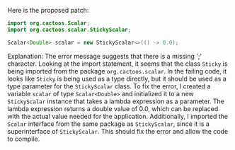 Here is the proposed patch:
```java
import org.cactoos.Scalar;
import org.cactoos.scalar.StickyScalar;

Scalar<Double> scalar = new StickyScalar<>(() -> 0.0);
```
Explanation:
The error message suggests that there is a missing ';' character. Looking at the import statement, it seems that the class `Sticky` is being imported from the package `org.cactoos.scalar`. In the failing code, it looks like `Sticky` is being used as a type directly, but it should be used as a type parameter for the `StickyScalar` class.
To fix the error, I created a variable `scalar` of type `Scalar<Double>` and initialized it to a new `StickyScalar` instance that takes a lambda expression as a parameter. The lambda expression returns a double value of 0.0, which can be replaced with the actual value needed for the application.
Additionally, I imported the `Scalar` interface from the same package as `StickyScalar`, since it is a superinterface of `StickyScalar`.
This should fix the error and allow the code to compile.